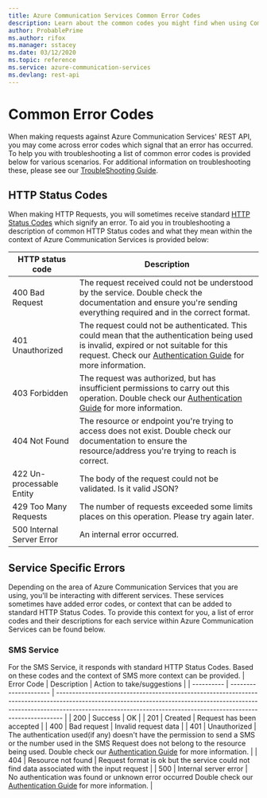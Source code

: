 ```yaml
---
title: Azure Communication Services Common Error Codes
description: Learn about the common codes you might find when using Communication Services REST APIs
author: ProbablePrime
ms.author: rifox
ms.manager: sstacey
ms.date: 03/12/2020
ms.topic: reference
ms.service: azure-communication-services
ms.devlang: rest-api
---
```

# Common Error Codes

When making requests against Azure Communication Services' REST API, you may come across error codes which signal that an error has occurred. To help you with troubleshooting a list of common error codes is provided below for various scenarios. For additional information on troubleshooting these, please see our [TroubleShooting Guide](https://docs.microsoft.com/azure/communication-services/concepts/troubleshooting-info).

## HTTP Status Codes

When making HTTP Requests, you will sometimes receive standard [HTTP Status Codes](https://www.w3.org/Protocols/HTTP/HTRESP.html) which signify an error. To aid you in troubleshooting a description of common HTTP Status codes and what they mean within the context of Azure Communication Services is provided below:

| HTTP status code          | Description                                                                                                                                                                                                                |
| ------------------------- | -------------------------------------------------------------------------------------------------------------------------------------------------------------------------------------------------------------------------- |
| 400 Bad Request           | The request received could not be understood by the service. Double check the documentation and ensure you're sending everything required and in the correct format.                                                       |
| 401 Unauthorized          | The request could not be authenticated. This could mean that the authentication being used is invalid, expired or not suitable for this request. Check our [Authentication Guide](authentication.md) for more information. |
| 403 Forbidden             | The request was authorized, but has insufficient permissions to carry out this operation. Double check our [Authentication Guide](authentication.md) for more information.                                                 |
| 404 Not Found             | The resource or endpoint you're trying to access does not exist. Double check our documentation to ensure the resource/address you're trying to reach is correct.                                                          |
| 422 Un-processable Entity | The body of the request could not be validated. Is it valid JSON?                                                                                                                                                          |
| 429 Too Many Requests     | The number of requests exceeded some limits places on this operation. Please try again later.                                                                                                                              |
| 500 Internal Server Error | An internal error occurred.                                                                                                                                                                                                |

## Service Specific Errors

Depending on the area of Azure Communication Services that you are using, you'll be interacting with different services. These services sometimes have added error codes, or context that can be added to standard HTTP Status Codes. To provide this context for you, a list of error codes and their descriptions for each service within Azure Communication Services can be found below.

### SMS Service

For the SMS Service, it responds with standard HTTP Status Codes. Based on these codes and the context of SMS more context can be provided.
| Error Code | Description           | Action to take/suggestions                                                                                                                                                                                                                   |
| ---------- | --------------------- | -------------------------------------------------------------------------------------------------------------------------------------------------------------------------------------------------------------------------------------------- |
| 200        | Success               | OK                                                                                                                                                                                                                                           |
| 201        | Created               | Request has been accepted                                                                                                                                                                                                                    |
| 400        | Bad request           | Invalid request data                                                                                                                                                                                                                         |
| 401        | Unauthorized          | The authentication used(if any) doesn't have the permission to send a SMS or the number used in the SMS Request does not belong to the resource being used. Double check our [Authentication Guide](authentication.md) for more information. |
| 404        | Resource not found    | Request format is ok but the service could not find data associated with the input request                                                                                                                                                   |
| 500        | Internal server error | No authentication was found or unknown error occurred Double check our [Authentication Guide](authentication.md) for more information.                                                                                                       |
